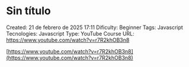 # Sin título

Created: 21 de febrero de 2025 17:11
Dificulty: Beginner
Tags: Javascript
Tecnologies: Javascript
Type: YouTube Course
URL: https://www.youtube.com/watch?v=r7R2khOB3n8

[https://www.youtube.com/watch?v=r7R2khOB3n8](https://www.youtube.com/watch?v=r7R2khOB3n8)